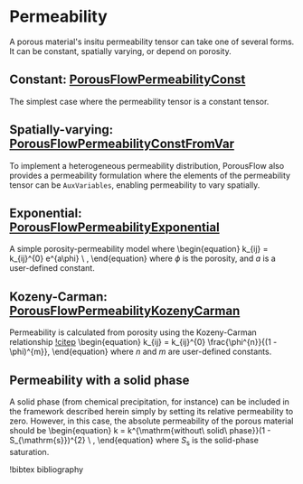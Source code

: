 # Permeability

A porous material's insitu permeability tensor can take one of several forms. It can be constant,
spatially varying, or depend on porosity.

## Constant: [PorousFlowPermeabilityConst](/PorousFlowPermeabilityConst.md)

The simplest case where the permeability tensor is a constant tensor.

## Spatially-varying: [PorousFlowPermeabilityConstFromVar](/PorousFlowPermeabilityConstFromVar.md)

To implement a heterogeneous permeability distribution, PorousFlow also provides a
permeability formulation where the elements of the permeability tensor can be `AuxVariables`,
enabling permeability to vary spatially.

## Exponential: [PorousFlowPermeabilityExponential](/PorousFlowPermeabilityExponential.md)

A simple porosity-permeability model where
\begin{equation}
k_{ij} = k_{ij}^{0} e^{a\phi} \ ,
\end{equation}
where $\phi$ is the porosity, and $a$ is a user-defined constant.

## Kozeny-Carman: [PorousFlowPermeabilityKozenyCarman](/PorousFlowPermeabilityKozenyCarman.md)

Permeability is calculated from porosity using the Kozeny-Carman relationship [!citep](oelkers1996)
\begin{equation}
k_{ij} = k_{ij}^{0} \frac{\phi^{n}}{(1 - \phi)^{m}},
\end{equation}
where $n$ and $m$ are user-defined constants.

## Permeability with a solid phase

A solid phase (from chemical precipitation, for instance) can be included in the framework described
herein simply by setting its relative permeability to zero.  However, in this case, the absolute
permeability of the porous material should be
\begin{equation}
k = k^{\mathrm{without\ solid\ phase}}(1 - S_{\mathrm{s}})^{2} \ ,
\end{equation}
where $S_{\mathrm{s}}$ is the solid-phase saturation.


!bibtex bibliography

